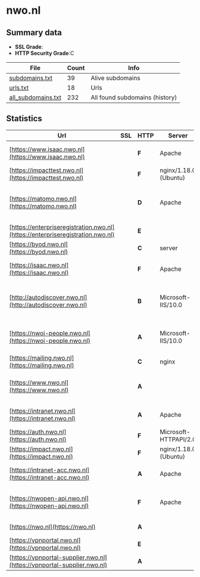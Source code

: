 

# nwo.nl
## Summary data


 - **SSL Grade**:
 - **HTTP Security Grade**:C


| File       | Count | Info |
|------------|-------|------|
|[subdomains.txt](/data/nwo.nl/subdomains.txt)|39|Alive subdomains|
|[urls.txt](/data/nwo.nl/urls.txt)|18|Urls|
|[all_subdomains.txt](/data/nwo.nl/all_subdomains.txt)|232|All found subdomains (history)|


## Statistics


| Url | SSL | HTTP | Server | Cookie | HSTS | CORS | CTO | CSP | XFO | XXP | RP |FP| Tech |Title |
|--------|-------|-------|------|------|------|------|------|------|------|------|------|------|------|------|
|[https://www.isaac.nwo.nl](https://www.isaac.nwo.nl)| | **F**|Apache| | | | | | | | :white_check_mark: | |Apache HTTP Server HSTS|302 Found|
|[https://impacttest.nwo.nl](https://impacttest.nwo.nl)| | **F**|nginx/1.18.0 (Ubuntu)| | | | | | | | :white_check_mark: | |Nginx:1.18.0 Ubuntu|NWO Impact|
|[https://matomo.nwo.nl](https://matomo.nwo.nl)| | **D**|Apache|:white_check_mark: | | | |:warning: | :white_check_mark: | :white_check_mark: | :white_check_mark: | |AngularJS Apache HTTP Server Matomo Analytics|Sign in - Matomo|
|[https://enterpriseregistration.nwo.nl](https://enterpriseregistration.nwo.nl)| | **E**|| | | | | | | | :white_check_mark: | |HSTS|Service|
|[https://byod.nwo.nl](https://byod.nwo.nl)| | **C**|server| | | | |:warning: | :white_check_mark: | :white_check_mark: | :white_check_mark: | ||302 Found|
|[https://isaac.nwo.nl](https://isaac.nwo.nl)| | **F**|Apache| | | | | | | | :white_check_mark: | |Apache HTTP Server HSTS|302 Found|
|[http://autodiscover.nwo.nl](http://autodiscover.nwo.nl)| | **B**|Microsoft-IIS/10.0|:white_check_mark: |:white_check_mark: | | | | :white_check_mark: | :white_check_mark: | :white_check_mark: | |IIS:10.0 Microsoft ASP.NET Windows Server||
|[https://nwoi-people.nwo.nl](https://nwoi-people.nwo.nl)| | **A**|Microsoft-IIS/10.0| |:white_check_mark: | | |:warning: | :white_check_mark: | | :white_check_mark: | |HSTS IIS:10.0 Windows Server|NWO-I People|
|[https://mailing.nwo.nl](https://mailing.nwo.nl)| | **C**|nginx| |:white_check_mark: | | | | | | :white_check_mark: | |HSTS Nginx||
|[https://www.nwo.nl](https://www.nwo.nl)| | **A**|| |:white_check_mark: | | |:warning: | :white_check_mark: | | :white_check_mark: | :white_check_mark: |Drupal:9 Google Tag Manager HSTS PHP|Nederlandse Orga...|
|[https://intranet.nwo.nl](https://intranet.nwo.nl)| | **A**|Apache|:white_check_mark: |:white_check_mark: | | | :white_check_mark:| :white_check_mark: | :white_check_mark: | :white_check_mark: | |Apache HTTP Server HSTS|- Joost|
|[https://auth.nwo.nl](https://auth.nwo.nl)| | **F**|Microsoft-HTTPAPI/2.0| | | | | | | | :white_check_mark: | |Microsoft HTTPAPI:2.0|Not Found|
|[https://impact.nwo.nl](https://impact.nwo.nl)| | **F**|nginx/1.18.0 (Ubuntu)| | | | | | | | :white_check_mark: | |Nginx:1.18.0 Ubuntu|NWO Impact|
|[https://intranet-acc.nwo.nl](https://intranet-acc.nwo.nl)| | **A**|Apache|:white_check_mark: |:white_check_mark: | | | :white_check_mark:| :white_check_mark: | :white_check_mark: | :white_check_mark: | |Apache HTTP Server HSTS||
|[https://nwopen-api.nwo.nl](https://nwopen-api.nwo.nl)| | **F**|Apache| | | | | | | | :white_check_mark: | |Apache HTTP Server Microsoft ASP.NET|Nothing to see|
|[https://nwo.nl](https://nwo.nl)| | **A**|| |:white_check_mark: | | |:warning: | :white_check_mark: | | :white_check_mark: | :white_check_mark: |HSTS|301 Moved Perman...|
|[https://vpnportal.nwo.nl](https://vpnportal.nwo.nl)| | **E**|| | | | | | | | :white_check_mark: | |HSTS||
|[https://vpnportal-supplier.nwo.nl](https://vpnportal-supplier.nwo.nl)| | **A**||:white_check_mark: |:white_check_mark: | | |:warning: | :white_check_mark: | :white_check_mark: | :white_check_mark: | |HSTS||

